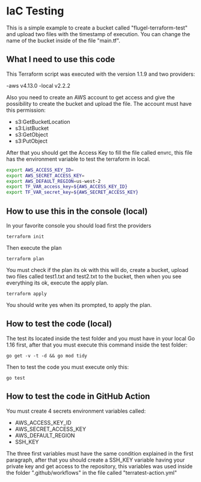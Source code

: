 # IaC Testing

This is a simple example to create a bucket called "flugel-terraform-test" and
 upload two files with the timestamp of execution. You can change the name of
 the bucket inside of the file "main.tf".

## What I need to use this code

This Terraform script was executed with the version 1.1.9 and two providers:

-aws v4.13.0
-local v2.2.2

Also you need to create an AWS account to get access and give the possibility
to create the bucket and upload the file.
The account must have this permission:

- s3:GetBucketLocation
- s3:ListBucket
- s3:GetObject
- s3:PutObject

After that you should get the Access Key to fill the file called envrc, this file
has the environment variable to test the terraform in local.

~~~bash
export AWS_ACCESS_KEY_ID=
export AWS_SECRET_ACCESS_KEY=
export AWS_DEFAULT_REGION=us-west-2
export TF_VAR_access_key=${AWS_ACCESS_KEY_ID}
export TF_VAR_secret_key=${AWS_SECRET_ACCESS_KEY}
~~~

## How to use this in the console (local)

In your favorite console you should load first the providers

~~~console
terraform init
~~~

Then execute the plan

~~~console
terraform plan
~~~

You must check if the plan its ok with this will do, create a bucket, upload
two files called test1.txt and test2.txt to the bucket, then when you see
everything its ok, execute the apply plan.

~~~console
terraform apply
~~~

You should write yes when its prompted, to apply the plan.

## How to test the code (local)

The test its located inside the test folder and you must have in your local Go
1.16 first, after that you must execute this command inside the test folder:

~~~console
go get -v -t -d && go mod tidy
~~~

Then to test the code you must execute only this:

~~~console
go test
~~~

## How to test the code in GitHub Action

You must create 4 secrets environment variables called:

- AWS_ACCESS_KEY_ID
- AWS_SECRET_ACCESS_KEY
- AWS_DEFAULT_REGION
- SSH_KEY

The three first variables must have the same condition explained in the first
paragraph, after that you should create a SSH_KEY variable having your private
key and get access to the repository, this variables was used inside the folder
".github/workflows" in the file called "terratest-action.yml"
